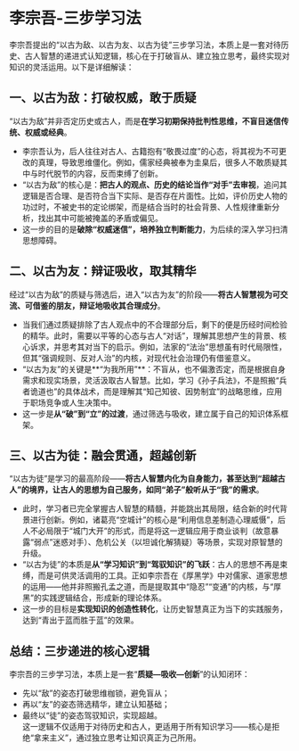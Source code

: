 # 李宗吾-三步学习法

李宗吾提出的“以古为敌、以古为友、以古为徒”三步学习法，本质上是一套对待历史、古人智慧的递进式认知逻辑，核心在于打破盲从、建立独立思考，最终实现对知识的灵活运用。以下是详细解读：

## 一、以古为敌：打破权威，敢于质疑

“以古为敌”并非否定历史或古人，而是**在学习初期保持批判性思维，不盲目迷信传统、权威或经典**。  

- 李宗吾认为，后人往往对古人、古籍抱有“敬畏过度”的心态，将其视为不可更改的真理，导致思维僵化。例如，儒家经典被奉为圭臬后，很多人不敢质疑其中与时代脱节的内容，反而束缚了创新。  
- “以古为敌”的核心是：**把古人的观点、历史的结论当作“对手”去审视**，追问其逻辑是否合理、是否符合当下实际、是否存在片面性。比如，评价历史人物的功过时，不被史书的定论绑架，而是结合当时的社会背景、人性规律重新分析，找出其中可能被掩盖的矛盾或偏见。  
- 这一步的目的是**破除“权威迷信”，培养独立判断能力**，为后续的深入学习扫清思想障碍。

## 二、以古为友：辩证吸收，取其精华

经过“以古为敌”的质疑与筛选后，进入“以古为友”的阶段——**将古人智慧视为可交流、可借鉴的朋友，辩证地吸收其合理成分**。  

- 当我们通过质疑排除了古人观点中的不合理部分后，剩下的便是历经时间检验的精华。此时，需要以平等的心态与古人“对话”，理解其思想产生的背景、核心诉求，并思考其对当下的启示。例如，法家的“法治”思想虽有时代局限性，但其“强调规则、反对人治”的内核，对现代社会治理仍有借鉴意义。  
- “以古为友”的关键是**“为我所用”**：不盲从，也不偏激否定，而是根据自身需求和现实场景，灵活汲取古人智慧。比如，学习《孙子兵法》，不是照搬“兵者诡道也”的具体战术，而是理解其“知己知彼、因势制宜”的战略思维，应用于职场竞争或人生决策中。  
- 这一步是**从“破”到“立”的过渡**，通过筛选与吸收，建立属于自己的知识体系框架。

## 三、以古为徒：融会贯通，超越创新

“以古为徒”是学习的最高阶段——**将古人智慧内化为自身能力，甚至达到“超越古人”的境界，让古人的思想为自己服务，如同“弟子”般听从于“我”的需求**。  

- 此时，学习者已完全掌握古人智慧的精髓，并能跳出其局限，结合新的时代背景进行创新。例如，诸葛亮“空城计”的核心是“利用信息差制造心理威慑”，后人不必局限于“城门大开”的形式，而是将这一逻辑应用于商业谈判（故意暴露“弱点”迷惑对手）、危机公关（以坦诚化解猜疑）等场景，实现对原智慧的升级。  
- “以古为徒”的本质是**从“学习知识”到“驾驭知识”的飞跃**：古人的思想不再是束缚，而是可供灵活调用的工具。正如李宗吾在《厚黑学》中对儒家、道家思想的运用——他并非照搬孔孟之道，而是提取其中“隐忍”“变通”的内核，与“厚黑”的实践逻辑结合，形成新的理论体系。  
- 这一步的目标是**实现知识的创造性转化**，让历史智慧真正为当下的实践服务，达到“青出于蓝而胜于蓝”的效果。

## 总结：三步递进的核心逻辑

李宗吾的三步学习法，本质上是一套“**质疑—吸收—创新**”的认知闭环：  

- 先以“敌”的姿态打破思维枷锁，避免盲从；  
- 再以“友”的姿态筛选精华，建立认知基础；  
- 最终以“徒”的姿态驾驭知识，实现超越。  
这一逻辑不仅适用于对待历史和古人，更适用于所有知识学习——核心是拒绝“拿来主义”，通过独立思考让知识真正为己所用。
